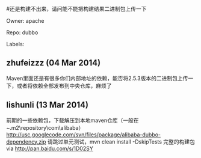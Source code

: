 #还是构建不出来，请问能不能把构建结果二进制包上传一下

Owner: apache

Repo: dubbo

Labels: 

## zhufeizzz (04 Mar 2014)

Maven里面还是有很多你们内部地址的依赖，能否将2.5.3版本的二进制包上传一下，或者将依赖全部发布到中央仓库，麻烦了


## lishunli (13 Mar 2014)

前期的一些依赖包，下载解压到本地maven仓库（一般在 ~.m2\repository\com\alibaba）
http://usc.googlecode.com/svn/files/package/alibaba-dubbo-dependency.zip
请跳过单元测试，mvn clean install -DskipTests
完整的构建包 via http://pan.baidu.com/s/1D02SY


